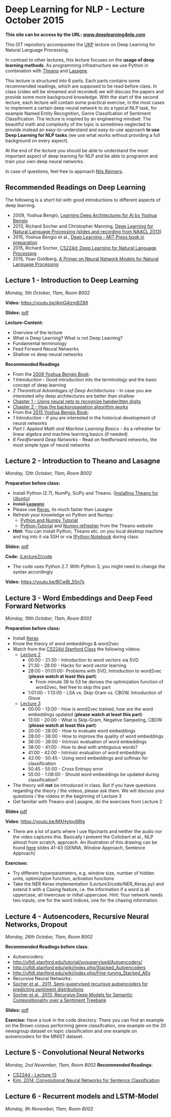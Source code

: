 # Deep Learning for NLP - Lecture October 2015
**This site can be access by the URL: www.deeplearning4nlp.com**


This GIT repository accompanies the [UKP](https://www.ukp.tu-darmstadt.de/ukp-home/) lecture on Deep Learning for Natural Language Processing.

In contrast to other lectures, this lecture focuses on the **usage of deep learning methods**. As programming infrastructure we use Python in combination with [Theano](http://deeplearning.net/software/theano/) and [Lasagne](https://github.com/Lasagne/Lasagne).

This lecture is structured into 6 parts. Each parts contains some recommended readings, which are supposed to be read before class. In class (video will be streamed and recorded) we will discuss the papers and provide some more background knowledge. With the start of the second lecture, each lecture will contain some practical exercise, in the most cases to implement a certain deep neural network to do a typical NLP task, for example Named Entity Recognition, Genre Classifcation of Sentiment Classification. The lecture is inspired by an engineering mindset: The beautiful math and complexity of the topic is sometimes neglected to provide instead an easy-to-understand and easy-to-use approach **to use Deep Learning for NLP tasks** (we use what works without providing a full background on every aspect).

At the end of the lecture you should be able to understand the most important aspect of deep learning for NLP and be able to programm and train your own deep neural networks.

In case of questions, feel free to approach [Nils Reimers](https://www.ukp.tu-darmstadt.de/people/doctoral-researchers/nils-reimers/).

## Recommended Readings on Deep Learning
The following is a short list with good introductions to different aspects of deep learning.
* 2009, Yoshua Bengio, [Learning Deep Architectures for AI by Yoshua Bengio](http://www.iro.umontreal.ca/~bengioy/papers/ftml_book.p)
* 2013, Richard Socher and Christopher Manning, [Deep Learning for Natural Language Processing (slides and recording from NAACL 2013)](http://nlp.stanford.edu/courses/NAACL2013/)
* 2015, Yoshua Bengio et al., [Deep Learning - MIT Press book in preparation](http://www.iro.umontreal.ca/~bengioy/dlbook/)
* 2015, Richard Socher, [CS224d: Deep Learning for Natural Language Processing](http://cs224d.stanford.edu/syllabus.html)
* 2015, Yoav Goldberg, [A Primer on Neural Network Models for Natural Language Processing](http://u.cs.biu.ac.il/~yogo/nnlp.pdf)

## Lecture 1 - Introduction to Deep Learning 
*Monday, 5th October, 11am, Room B002*

**Video:** https://youtu.be/AmG4jzmBZ88

**Slides:** [pdf](https://github.com/nreimers/deeplearning4nlp-tutorial/raw/master/2015-10_Lecture/Lecture1/2015-10-05_Deep_Learning_Intro.pdf)

**Lecture-Content:**
* Overview of the lecture
* What is Deep Learning? What is not Deep Learning?
* Fundamental terminology
* Feed Forward Neural Networks 
* Shallow vs deep neural networks

**Recommended Readings**
* From the [2009 Yoshua Bengio Book](http://www.iro.umontreal.ca/~bengioy/papers/ftml_book.pdf):
 * *1 Introduction* - Good introduction into the terminology and the basic concept of deep learning
 * *2 Theoretical Advantages of Deep Architectures* - In case you are interested why deep architectures are better than shallow
* [Chapter 1 - Using neural nets to recognize handwritten digits](http://neuralnetworksanddeeplearning.com/chap1.html)
* [Chapter 2 - How the backpropagation algorithm works](http://neuralnetworksanddeeplearning.com/chap2.html)
* From the [2015 Yoshua Bengio Book](http://www.iro.umontreal.ca/~bengioy/dlbook/):
 * *1 Introduction* - if you are interested in the historical development of neural networks
 * *Part I: Applied Math and Machine Learning Basics* - As a refresher for linear algebra and machine learning basics (if needed)
 * *6 Feedforward Deep Networks* - Read on feedforward networks, the most simple type of neural networks


## Lecture 2 - Introduction to Theano and Lasagne 
*Monday, 12th October, 11am, Room B002*

**Preparation before class:**
* Install Python (2.7), NumPy, SciPy and Theano. ([Installing Theano for Ubuntu](http://deeplearning.net/software/theano/install_ubuntu.html))
* ~~Install [Lasagne](https://github.com/Lasagne/Lasagne)~~
 * Please use [Keras](http://keras.io), its much faster than Lasagne 
* Refresh your knowledge on Python and Numpy:
  * [Python and Numpy Tutorial](http://cs231n.github.io/python-numpy-tutorial/) 
  * [Python-Tutorial](http://deeplearning.net/software/theano/tutorial/python.html) and [Numpy refresher](http://deeplearning.net/software/theano/tutorial/numpy.html) from the Theano website
* **Hint:** You can install Python, Theano etc. on you local desktop machine and log into it via SSH or via [IPython Notebook](http://cs231n.github.io/ipython-tutorial/) during class

**Slides:** [pdf](https://github.com/nreimers/deeplearning4nlp-tutorial/raw/master/2015-10_Lecture/Lecture2/2015-10-12_Theano_Introduction.pdf)

**Code:** [/Lecture2/code](https://github.com/nreimers/deeplearning4nlp-tutorial/tree/master/2015-10_Lecture/Lecture2/code)
* The code uses Python 2.7. With Python 3, you might need to change the syntax accordingly

**Video:** https://youtu.be/BCwBl_55n7s

## Lecture 3 - Word Embeddings and Deep Feed Forward Networks
*Monday, 19th October, 11am, Room B002*

**Preparation before class:**
* Install [Keras](http://keras.io)
* Know the theory of word embeddings & word2vec
* Watch from the [CS224d Stanford Class](http://cs224d.stanford.edu/syllabus.html) the following videos:
  * [Lecture 2](https://www.youtube.com/watch?v=T8tQZChniMk)
    * 00:00 - 21:30 - Introduction to word vectors via SVD 
    * 21:30 - 28:00 - Hacks for word vector learning 
    * 28:00 - 01:01:00- Problems with SVD, Introduction to word2vec (**please watch at least this part**)
      * From minute 38 to 53 he derives the optimization function of word2vec, feel free to skip this part
    * 1:01:00 - 1:13:00 - LSA vs. Skip-Gram vs. CBOW. Introduction of Glove 
  * [Lecture 3](https://www.youtube.com/watch?v=T1j2Q9_FgTM) 
    * 00:00 - 13:00 - How is word2vec trained, how are the word embeddings updated (**please watch at least this part**)
    * 13:00 - 20:00 - What is Skip-Gram, Negative Sampeling, CBOW (**please watch at least this part**)
    * 20:00 - 28:00 - How to evaluate word embeddings 
    * 28:00 - 36:00 - How to improve the quality of word embeddings 
    * 36:00 - 38:00 - Intrinsic evaluation of word embeddings
    * 38:00 - 41:00 - How to deal with ambiguous words? 
    * 41:00 - 42:00 - Intrinsic evaluation of word embeddings 
    * 42:00 - 50:45 - Using word embeddings and softmax for classification
    * 50:45 - 55:00 - Cross Entropy error
    * 55:00 - 1:08:00 - Should word embeddings be updated during classification? 
* The theory will **not** be introduced in class. But if you have questions regarding the theory / the videos, please ask them. We will discuss your questions / the videos in the beginning of Lecture 3 
* Get familiar with Theano and Lasagne, do the exercises from Lecture 2
 
**Slides** [pdf](https://github.com/nreimers/deeplearning4nlp-tutorial/raw/master/2015-10_Lecture/Lecture3/2015-10-19_Lecture3.pdf)

**Video**: https://youtu.be/MXHyIpv6RIg
* There are a lot of parts where I use flipcharts and neither the audio nor the video captures this. Basically I present the Collobert et al., NLP almost from scratch, approach. An illustration of this drawing can be found [here](https://www.werc.tu-darmstadt.de/fileadmin/user_upload/Group_UKP/2014-10-14_LKE_Tutorial_on_Deep_Learning.pdf) slides 41-43 (SENNA, Window Approach, Sentence Approach)

**Exercises**:
 * Try different hyperparameters, e.g. window size, number of hidden units, optimization function, activation functions
 * Take the NER Keras implementation (Lecture3/code/NER_Keras.py) and extend it with a Casing feature, i.e. the information if a word is all uppercase, all lowercase or initial uppercase. Hint: Your network needs two inputs, one for the word indices, one for the chasing information. 

## Lecture 4 - Autoencoders, Recursive Neural Networks, Dropout
*Monday, 26th October, 11am, Room B002*

**Recommended Readings before class**:
* Autoencoders:
 * http://ufldl.stanford.edu/tutorial/unsupervised/Autoencoders/
 * http://ufldl.stanford.edu/wiki/index.php/Stacked_Autoencoders
 * http://ufldl.stanford.edu/wiki/index.php/Fine-tuning_Stacked_AEs
* Recursive Neural Networks:
 * [Socher et al., 2011, Semi-supervised recurisve autoencoders for predicting sentiment distributions](http://dl.acm.org/citation.cfm?id=2145450) 
 * [Socher et al., 2013, Recursive Deep Models for Semantic Compositionality over a Sentiment Treebank](http://nlp.stanford.edu/%7Esocherr/EMNLP2013_RNTN.pdf)

**Slides:** [pdf](https://github.com/nreimers/deeplearning4nlp-tutorial/blob/master/2015-10_Lecture/Lecture4/2015-10-26_Autoencoders_Recursive_NN.pdf)

**Exercise:** Have a look in the code directory. There you can find an example on the Brown corpus performing genre classifcation, one example on the 20 newsgroup dataset on topic classification and one example on autoencoders for the MNIST dataset.

## Lecture 5 - Convolutional Neural Networks
*Monday, 2nd November, 11am, Room B002*
**Recommended Readings**:
 * [CS224d - Lecture 13](https://www.youtube.com/watch?v=EevTPpQvxiU)
 * [Kim, 2014, Convolutional Neural Networks for Sentence Classification](http://arxiv.org/abs/1408.5882)


## Lecture 6 - Recurrent models and LSTM-Model
*Monday, 9h November, 11am, Room B002*
